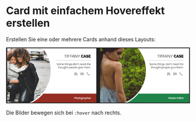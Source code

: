 # Card mit einfachem Hovereffekt erstellen

Erstellen Sie eine oder mehrere Cards anhand dieses Layouts:

![Card mit animiertem Bild](card-2.png)

Die Bilder bewegen sich  bei `:hover` nach rechts.
